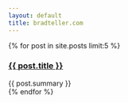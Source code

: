 ```yaml
---
layout: default
title: bradteller.com
---
```


{% for post in site.posts limit:5 %}
  <div class="post">
    <h3><a href="{{ BASE_PATH }}{{ post.url }}">{{ post.title }}</a></h3>
    {{ post.summary }}
  </div>
{% endfor %}